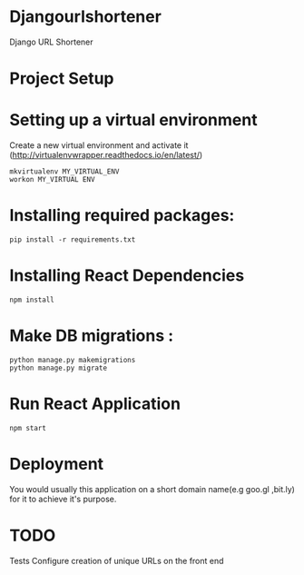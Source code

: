 # Djangourlshortener

Django URL Shortener 
# Project Setup

# Setting up a virtual environment 

Create a new virtual environment  and activate it (http://virtualenvwrapper.readthedocs.io/en/latest/)

```
mkvirtualenv MY_VIRTUAL_ENV
workon MY_VIRTUAL ENV
```

# Installing required packages:
```
pip install -r requirements.txt
```
# Installing React Dependencies 

```
npm install
```

# Make DB migrations :
```
python manage.py makemigrations
python manage.py migrate
```

# Run React Application
```
npm start 
```

# Deployment
You would usually this application on a short domain name(e.g goo.gl ,bit.ly) for it to achieve it's purpose.


# TODO
Tests
Configure creation of unique URLs on the front end 



